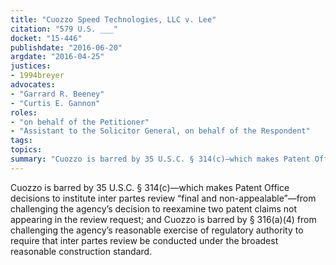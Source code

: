 ```yaml
---
title: "Cuozzo Speed Technologies, LLC v. Lee"
citation: "579 U.S. ___"
docket: "15-446"
publishdate: "2016-06-20"
argdate: "2016-04-25"
justices:
- 1994breyer
advocates:
- "Garrard R. Beeney"
- "Curtis E. Gannon"
roles:
- "on behalf of the Petitioner"
- "Assistant to the Solicitor General, on behalf of the Respondent"
tags:
topics:
summary: "Cuozzo is barred by 35 U.S.C. § 314(c)—which makes Patent Office decisions to institute inter partes review “final and non-appealable”—from challenging the agency’s decision to reexamine two patent claims not appearing in the review request; and Cuozzo is barred by § 316(a)(4) from challenging the agency’s reasonable exercise of regulatory authority to require that inter partes review be conducted under the broadest reasonable construction standard."
---
```

Cuozzo is barred by 35 U.S.C. § 314(c)—which makes Patent Office decisions to institute inter partes review “final and non-appealable”—from challenging the agency’s decision to reexamine two patent claims not appearing in the review request; and Cuozzo is barred by § 316(a)(4) from challenging the agency’s reasonable exercise of regulatory authority to require that inter partes review be conducted under the broadest reasonable construction standard.

